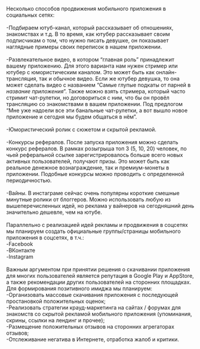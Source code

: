 Несколько способов продвижения мобильного приложения в социальных сетях:<br><br>
-Подбираем ютуб-канал, который рассказывает об отношениях, знакомствах и т.д. В то время, как ютубер рассказывает своим подписчикам о том, что нужно писать девушке, он показывает наглядные примеры своих переписок в нашем приложении.<br>
 <br>
-Развлекательное видео, в котором “главная роль” принадлежит вашему приложению. Для этого варианта нам нужен стример или ютубер с юмористическим каналом. Это может быть как онлайн-трансляция, так и обычное видео. Если же ютубер девушка, то она может сделать видео с названием “Самые глупые подкаты от парней в *название приложения*”. Также можно взять стримера, который часто стримит чат-рулетки, но договориться с ним, что бы он провёл трансляцию со знакомствами в вашем приложении. Под предлогом “Мне уже надоели все эти банальные чат-рулетки, а вот вышло новое приложение и сегодня мы будем общаться в нём”.<br>
 <br>
-Юмористический ролик с сюжетом и скрытой рекламой.<br>
 <br>
-Конкурсы рефералов. После запуска приложения можно сделать конкурс рефералов. В рамках розыгрыша топ 3 (5, 10, 20) человек, по чьей реферальной ссылке зарегистрировалось больше всего новых активных пользователей, получают призы. Это может быть как реальное денежное вознаграждение, так и премиум-монеты в приложении. Подобные конкурсы можно проводить с определенной периодичностью.<br>
 <br>
-Вайны. В инстаграме сейчас очень популярны короткие смешные минутные ролики от блоггеров. Можно использовать любую из вышеперечисленных идей, но реклама у вайнеров на сегодняшний день значительно дешевле, чем на ютубе.<br>
 <br>
Параллельно с реализацией идей рекламы и продвижения в соцсетях мы планируем создать официальные группы/страницы мобильного приложения в соцсетях, в т.ч.:<br>
-Facebook<br>
-ВКонтакте<br>
-Instagram<br>
 <br>
Важным аргументом при принятии решения о скачивании приложения для многих пользователей является репутация в Google Play и AppStore, а также рекомендации других пользователей на сторонних площадках. Для формирования позитивного имиджа мы планируем:<br>
-Организовать массовые скачивания приложения с последующей простановкой положительных оценок;<br>
-Реализовать стратегии крауд-маркетинга на сайтах / форумах для знакомств со скрытой рекламой мобильного приложения (упоминания, скрины, ссылки на лендинг и прочее);<br>
-Размещение положительных отзывов на сторонних агрегаторах отзывов;<br>
-Отслеживание негатива в Интернете, отработка жалоб и критики.<br>
 
